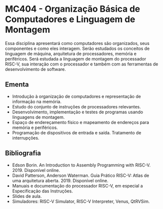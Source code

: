 
# MC404 - Organização Básica de Computadores e Linguagem de Montagem
Essa disciplina apresentará como computadores são organizados, seus componentes e como eles interagem. Serão estudados os conceitos de linguagem de máquina, arquitetura de processadores, memória e periféricos. Será estudada a linguagem de montagem do processador RISC-V, sua interação com o processador e também com as ferramentas de desenvolvimento de software.

## Ementa
- Introdução à organização de computadores e representação de informação na memória. 
- Estudo do conjunto de instruções de processadores relevantes. 
- Desenvolvimento, implementação e testes de programas usando linguagens de montagem. 
- Espaço de endereçamento físico e mapeamento de endereços para memória e periféricos.
- Programação de dispositivos de entrada e saída. Tratamento de interrupções.

## Bibliografia

- Edson Borin. An Introduction to Assembly Programming with RISC-V. 2019. Disponível online.
- David Patterson, Anderson Waterman. Guia Prático RISC-V: Atlas de uma arquitetura aberta. 2019. Disponível online.
- Manuais e documentação do processador RISC-V, em especial a Especificação das Instruções.
- Slides de aula.
- Simuladores: RISC-V Simulator, RISC-V Interpreter, Venus, QtRVSim.